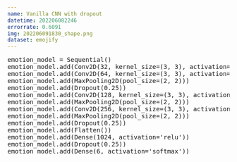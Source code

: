 ```yaml
---
name: Vanilla CNN with dropout
datetime: 202206082246
errorrate: 0.6091
img: 202206091830_shape.png
dataset: emojify
---
```

<pre>
emotion_model = Sequential()
emotion_model.add(Conv2D(32, kernel_size=(3, 3), activation='relu', input_shape=(48,48,1)))
emotion_model.add(Conv2D(64, kernel_size=(3, 3), activation='relu'))
emotion_model.add(MaxPooling2D(pool_size=(2, 2)))
emotion_model.add(Dropout(0.25))
emotion_model.add(Conv2D(128, kernel_size=(3, 3), activation='relu'))
emotion_model.add(MaxPooling2D(pool_size=(2, 2)))
emotion_model.add(Conv2D(256, kernel_size=(3, 3), activation='relu'))
emotion_model.add(MaxPooling2D(pool_size=(2, 2)))
emotion_model.add(Dropout(0.25))
emotion_model.add(Flatten())
emotion_model.add(Dense(1024, activation='relu'))
emotion_model.add(Dropout(0.25))
emotion_model.add(Dense(6, activation='softmax'))
</pre>
